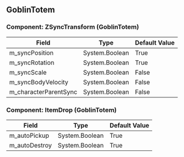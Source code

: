 ## GoblinTotem

### Component: ZSyncTransform (GoblinTotem)

|Field|Type|Default Value|
|-----|----|-------------|
|m_syncPosition|System.Boolean|True|
|m_syncRotation|System.Boolean|True|
|m_syncScale|System.Boolean|False|
|m_syncBodyVelocity|System.Boolean|False|
|m_characterParentSync|System.Boolean|False|

### Component: ItemDrop (GoblinTotem)

|Field|Type|Default Value|
|-----|----|-------------|
|m_autoPickup|System.Boolean|True|
|m_autoDestroy|System.Boolean|True|

